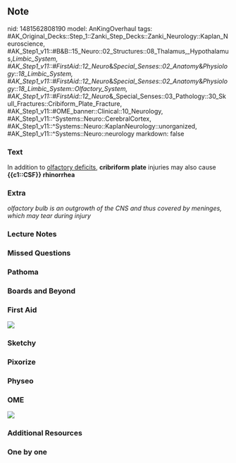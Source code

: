 ## Note
nid: 1481562808190
model: AnKingOverhaul
tags: #AK_Original_Decks::Step_1::Zanki_Step_Decks::Zanki_Neurology::Kaplan_Neuroscience, #AK_Step1_v11::#B&B::15_Neuro::02_Structures::08_Thalamus,_Hypothalamus,_Limbic_System, #AK_Step1_v11::#FirstAid::12_Neuro_&_Special_Senses::02_Anatomy_&_Physiology::18_Limbic_System, #AK_Step1_v11::#FirstAid::12_Neuro_&_Special_Senses::02_Anatomy_&_Physiology::18_Limbic_System::Olfactory_System, #AK_Step1_v11::#FirstAid::12_Neuro_&_Special_Senses::03_Pathology::30_Skull_Fractures::Cribiform_Plate_Fracture, #AK_Step1_v11::#OME_banner::Clinical::10_Neurology, #AK_Step1_v11::^Systems::Neuro::CerebralCortex, #AK_Step1_v11::^Systems::Neuro::KaplanNeurology::unorganized, #AK_Step1_v11::^Systems::Neuro::neurology
markdown: false

### Text
<div>
  In addition to <u>olfactory deficits</u>, <b>cribriform</b>
  <b>plate</b> injuries may also cause <b>{{c1::CSF}}
  rhinorrhea</b>
</div>

### Extra
<i>olfactory bulb is an outgrowth of the CNS and thus covered by
meninges, which may tear during injury</i>

### Lecture Notes


### Missed Questions


### Pathoma


### Boards and Beyond


### First Aid
<img src="tmpHJY_CY.png">

### Sketchy


### Pixorize


### Physeo


### OME
<div class="ome-widget">
  <a href=
  "https://onlinemeded.org/spa/neurology?ref=anki"><img src="_OME_AnkiFlashcards_Topic_6.png"></a>
</div>

### Additional Resources


### One by one

